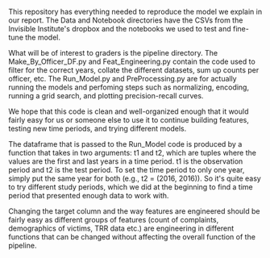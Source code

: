 This repository has everything needed to reproduce the model we explain in our report.
The Data and Notebook directories have the CSVs from the Invisible Institute's dropbox 
and the notebooks we used to test and fine-tune the model.

What will be of interest to graders is the pipeline directory. The Make_By_Officer_DF.py and 
Feat_Engineering.py contain the code used to filter for the correct years, collate the different datasets, sum up counts per officer, etc. The Run_Model.py and PreProcessing.py are for actually running the models and perfoming steps such as normalizing, encoding, running a grid search, and plotting precision-recall curves.

We hope that this code is clean and well-organized enough that it would fairly 
easy for us or someone else to use it to continue building features, testing new 
time periods, and trying different models.

The dataframe that is passed to the Run_Model code is produced by a function that takes in
two arguments: t1 and t2, which are tuples where the values are the first and last years in a time period.
t1 is the observation period and t2 is the test period.
To set the time period to only one year, simply put the same year for both (e.g., t2 = (2016, 2016)).
So it's quite easy to try different study periods, which we did at the beginning 
to find a time period that presented enough data to work with.

Changing the target column and the way features are engineered should be fairly easy as different groups of features (count of complaints, demographics of victims, TRR data etc.) are engineering in different functions that can be changed without affecting the overall function of the pipeline.
